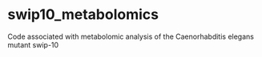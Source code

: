 # swip10_metabolomics
Code associated with metabolomic analysis of the Caenorhabditis elegans mutant swip-10
